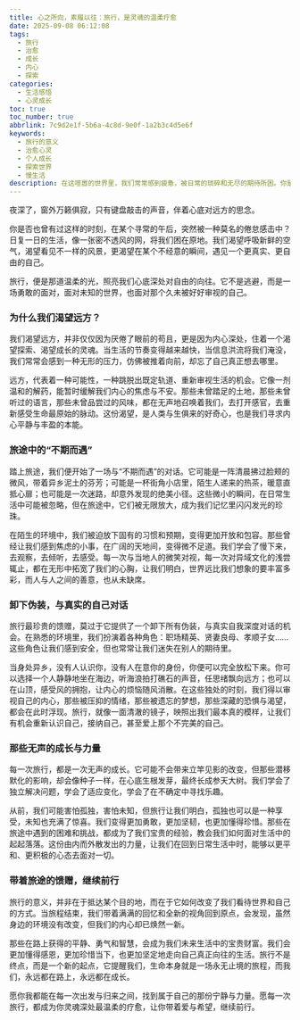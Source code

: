 ```yaml
---
title: 心之所向，素履以往：旅行，是灵魂的温柔疗愈
date: 2025-09-08 06:12:08
tags:
  - 旅行
  - 治愈
  - 成长
  - 内心
  - 探索
categories:
  - 生活感悟
  - 心灵成长
toc: true
toc_number: true
abbrlink: 7c9d2e1f-5b6a-4c8d-9e0f-1a2b3c4d5e6f
keywords:
  - 旅行的意义
  - 治愈心灵
  - 个人成长
  - 探索世界
  - 慢生活
description: 在这喧嚣的世界里，我们常常感到疲惫，被日常的琐碎和无尽的期待所困。你是否也曾有过这样的时刻，渴望逃离，渴望一片未知的远方，去寻找一些失落已久的东西？旅行，不仅仅是地理上的位移，更是一场心灵的洗礼，一次与真实自我重逢的温柔邀约。它不只是看风景，更是看清自己，让那些深藏心底的渴望，在路上被温柔唤醒。
---
```


夜深了，窗外万籁俱寂，只有键盘敲击的声音，伴着心底对远方的思念。

你是否也曾有过这样的时刻，在某个寻常的午后，突然被一种莫名的倦怠感击中？日复一日的生活，像一张密不透风的网，将我们困在原地。我们渴望呼吸新鲜的空气，渴望看见不一样的风景，更渴望在某个不经意的瞬间，遇见一个更真实、更自由的自己。

旅行，便是那道温柔的光，照亮我们心底深处对自由的向往。它不是逃避，而是一场勇敢的面对，面对未知的世界，也面对那个久未被好好审视的自己。

### 为什么我们渴望远方？

我们渴望远方，并非仅仅因为厌倦了眼前的苟且，更是因为内心深处，住着一个渴望探索、渴望成长的灵魂。当生活的节奏变得越来越快，当信息洪流将我们淹没，我们常常会感到一种无形的压力，仿佛被推着向前，却忘了自己真正想去哪里。

远方，代表着一种可能性，一种跳脱出既定轨道、重新审视生活的机会。它像一剂温和的解药，能暂时缓解我们内心的焦虑与不安。那些未曾踏足的土地，那些未曾听过的语言，那些未曾品尝过的风味，都在无声地召唤着我们，去打开感官，去重新感受生命最原始的脉动。这份渴望，是人类与生俱来的好奇心，也是我们寻求内心平静与丰盈的本能。

### 旅途中的“不期而遇”

踏上旅途，我们便开始了一场与“不期而遇”的对话。它可能是一阵清晨拂过脸颊的微风，带着异乡泥土的芬芳；可能是一杯街角小店里，陌生人递来的热茶，暖意直抵心扉；也可能是一次迷路，却意外发现的绝美小径。这些微小的瞬间，在日常生活中可能被忽略，但在旅途中，它们被无限放大，成为我们记忆里闪闪发光的珍珠。

在陌生的环境中，我们被迫放下固有的习惯和预期，变得更加开放和包容。那些曾经让我们感到焦虑的小事，在广阔的天地间，变得微不足道。我们学会了慢下来，去观察，去倾听，去感受。每一次与当地人的微笑对视，每一次对异域文化的浅尝辄止，都在无形中拓宽了我们的心胸，让我们明白，世界远比我们想象的要丰富多彩，而人与人之间的善意，也从未缺席。

### 卸下伪装，与真实的自己对话

旅行最珍贵的馈赠，莫过于它提供了一个卸下所有伪装，与真实自我深度对话的机会。在熟悉的环境里，我们扮演着各种角色：职场精英、贤妻良母、孝顺子女……这些角色让我们感到安全，但也常常让我们迷失在别人的期待里。

当身处异乡，没有人认识你，没有人在意你的身份，你便可以完全放松下来。你可以选择一个人静静地坐在海边，听海浪拍打礁石的声音，任思绪飘向远方；也可以在山顶，感受风的拥抱，让内心的烦恼随风消散。在这些独处的时刻，我们得以审视自己的内心，那些被压抑的情绪，那些被遗忘的梦想，那些深藏的恐惧与渴望，都会在此时浮现。旅行，就像一面清澈的镜子，映照出我们最本真的模样，让我们有机会重新认识自己，接纳自己，甚至爱上那个不完美的自己。

### 那些无声的成长与力量

每一次旅行，都是一次无声的成长。它可能不会带来立竿见影的改变，但那些潜移默化的影响，却会像种子一样，在心底生根发芽，最终长成参天大树。我们学会了独立解决问题，学会了适应变化，学会了在不确定中寻找乐趣。

从前，我们可能害怕孤独，害怕未知，但旅行让我们明白，孤独也可以是一种享受，未知也充满了惊喜。我们变得更加勇敢，更加坚韧，也更加懂得珍惜。那些在旅途中遇到的困难和挑战，都成为了我们宝贵的经验，教会我们如何面对生活中的起起落落。这份由内而外散发出的力量，让我们在回到日常生活中时，能够以更平和、更积极的心态去面对一切。

### 带着旅途的馈赠，继续前行

旅行的意义，并非在于抵达某个目的地，而在于它如何改变了我们看待世界和自己的方式。当旅程结束，我们带着满满的回忆和全新的视角回到原点，会发现，虽然身边的环境没有改变，但我们的内心却已焕然一新。

那些在路上获得的平静、勇气和智慧，会成为我们未来生活中的宝贵财富。我们会更加懂得感恩，更加珍惜当下，也更加坚定地走向自己真正向往的生活。旅行不是终点，而是一个新的起点，它提醒我们，生命本身就是一场永无止境的旅程，而我们，永远都在路上，永远都在成长。

愿你我都能在每一次出发与归来之间，找到属于自己的那份宁静与力量。愿每一次旅行，都成为你灵魂深处最温柔的疗愈，让你带着爱与希望，继续前行。